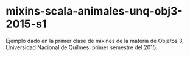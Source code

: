 # mixins-scala-animales-unq-obj3-2015-s1
Ejemplo dado en la primer clase de mixines de la materia de Objetos 3, Universidad Nacional de Quilmes, primer semestre del 2015.

